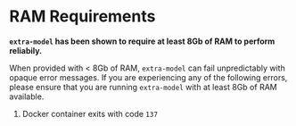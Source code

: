 # RAM Requirements

**`extra-model` has been shown to require at least 8Gb of RAM to perform reliabily.**  

When provided with < 8Gb of RAM, `extra-model` can fail unpredictably with opaque error messages. If you are experiencing any of the following errors, please ensure that you are running `extra-model` with at least 8Gb of RAM available.

1. Docker container exits with code `137`
